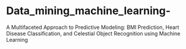 # Data_mining_machine_learning-
A Multifaceted Approach to Predictive Modeling: BMI Prediction, Heart Disease Classification, and Celestial Object Recognition using Machine Learning
